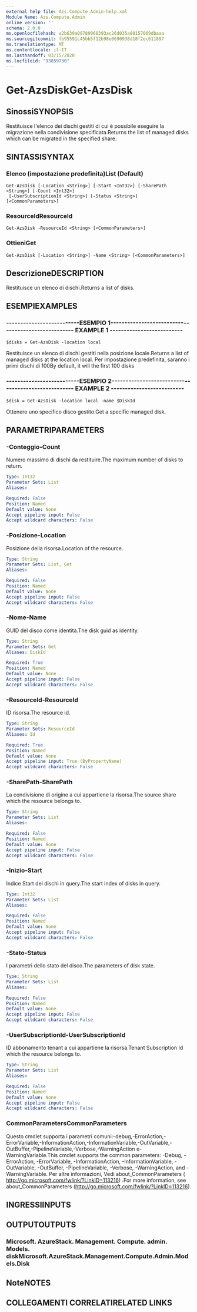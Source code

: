 ```yaml
---
external help file: Azs.Compute.Admin-help.xml
Module Name: Azs.Compute.Admin
online version: ''
schema: 2.0.0
ms.openlocfilehash: a2b639a09789960393ac26d035a80157069dbaaa
ms.sourcegitcommit: fb95591c45bb5f12b98e0690938d18f2ec611897
ms.translationtype: MT
ms.contentlocale: it-IT
ms.lasthandoff: 03/15/2020
ms.locfileid: "93859730"
---
```

# <span data-ttu-id="c170e-101">Get-AzsDisk</span><span class="sxs-lookup"><span data-stu-id="c170e-101">Get-AzsDisk</span></span>

## <span data-ttu-id="c170e-102">Sinossi</span><span class="sxs-lookup"><span data-stu-id="c170e-102">SYNOPSIS</span></span>
<span data-ttu-id="c170e-103">Restituisce l'elenco dei dischi gestiti di cui è possibile eseguire la migrazione nella condivisione specificata.</span><span class="sxs-lookup"><span data-stu-id="c170e-103">Returns the list of managed disks which can be migrated in the specified share.</span></span>

## <span data-ttu-id="c170e-104">SINTASSI</span><span class="sxs-lookup"><span data-stu-id="c170e-104">SYNTAX</span></span>

### <span data-ttu-id="c170e-105">Elenco (impostazione predefinita)</span><span class="sxs-lookup"><span data-stu-id="c170e-105">List (Default)</span></span>
```
Get-AzsDisk [-Location <String>] [-Start <Int32>] [-SharePath <String>] [-Count <Int32>]
 [-UserSubscriptionId <String>] [-Status <String>] [<CommonParameters>]
```

### <span data-ttu-id="c170e-106">ResourceId</span><span class="sxs-lookup"><span data-stu-id="c170e-106">ResourceId</span></span>
```
Get-AzsDisk -ResourceId <String> [<CommonParameters>]
```

### <span data-ttu-id="c170e-107">Ottieni</span><span class="sxs-lookup"><span data-stu-id="c170e-107">Get</span></span>
```
Get-AzsDisk [-Location <String>] -Name <String> [<CommonParameters>]
```

## <span data-ttu-id="c170e-108">Descrizione</span><span class="sxs-lookup"><span data-stu-id="c170e-108">DESCRIPTION</span></span>
<span data-ttu-id="c170e-109">Restituisce un elenco di dischi.</span><span class="sxs-lookup"><span data-stu-id="c170e-109">Returns a list of disks.</span></span>

## <span data-ttu-id="c170e-110">ESEMPI</span><span class="sxs-lookup"><span data-stu-id="c170e-110">EXAMPLES</span></span>

### <span data-ttu-id="c170e-111">--------------------------ESEMPIO 1--------------------------</span><span class="sxs-lookup"><span data-stu-id="c170e-111">-------------------------- EXAMPLE 1 --------------------------</span></span>
```
$disks = Get-AzsDisk -location local
```

<span data-ttu-id="c170e-112">Restituisce un elenco di dischi gestiti nella posizione locale.</span><span class="sxs-lookup"><span data-stu-id="c170e-112">Returns a list of managed disks at the location local.</span></span>
<span data-ttu-id="c170e-113">Per impostazione predefinita, saranno i primi dischi di 100</span><span class="sxs-lookup"><span data-stu-id="c170e-113">By default, it will the first 100 disks</span></span>

### <span data-ttu-id="c170e-114">--------------------------ESEMPIO 2--------------------------</span><span class="sxs-lookup"><span data-stu-id="c170e-114">-------------------------- EXAMPLE 2 --------------------------</span></span>
```
$disk = Get-AzsDisk -location local -name $DiskId
```

<span data-ttu-id="c170e-115">Ottenere uno specifico disco gestito.</span><span class="sxs-lookup"><span data-stu-id="c170e-115">Get a specific managed disk.</span></span>

## <span data-ttu-id="c170e-116">PARAMETRI</span><span class="sxs-lookup"><span data-stu-id="c170e-116">PARAMETERS</span></span>

### <span data-ttu-id="c170e-117">-Conteggio</span><span class="sxs-lookup"><span data-stu-id="c170e-117">-Count</span></span>
<span data-ttu-id="c170e-118">Numero massimo di dischi da restituire.</span><span class="sxs-lookup"><span data-stu-id="c170e-118">The maximum number of disks to return.</span></span>

```yaml
Type: Int32
Parameter Sets: List
Aliases: 

Required: False
Position: Named
Default value: None
Accept pipeline input: False
Accept wildcard characters: False
```

### <span data-ttu-id="c170e-119">-Posizione</span><span class="sxs-lookup"><span data-stu-id="c170e-119">-Location</span></span>
<span data-ttu-id="c170e-120">Posizione della risorsa.</span><span class="sxs-lookup"><span data-stu-id="c170e-120">Location of the resource.</span></span>

```yaml
Type: String
Parameter Sets: List, Get
Aliases: 

Required: False
Position: Named
Default value: None
Accept pipeline input: False
Accept wildcard characters: False
```

### <span data-ttu-id="c170e-121">-Nome</span><span class="sxs-lookup"><span data-stu-id="c170e-121">-Name</span></span>
<span data-ttu-id="c170e-122">GUID del disco come identità.</span><span class="sxs-lookup"><span data-stu-id="c170e-122">The disk guid as identity.</span></span>

```yaml
Type: String
Parameter Sets: Get
Aliases: DiskId

Required: True
Position: Named
Default value: None
Accept pipeline input: False
Accept wildcard characters: False
```

### <span data-ttu-id="c170e-123">-ResourceId</span><span class="sxs-lookup"><span data-stu-id="c170e-123">-ResourceId</span></span>
<span data-ttu-id="c170e-124">ID risorsa.</span><span class="sxs-lookup"><span data-stu-id="c170e-124">The resource id.</span></span>

```yaml
Type: String
Parameter Sets: ResourceId
Aliases: Id

Required: True
Position: Named
Default value: None
Accept pipeline input: True (ByPropertyName)
Accept wildcard characters: False
```

### <span data-ttu-id="c170e-125">-SharePath</span><span class="sxs-lookup"><span data-stu-id="c170e-125">-SharePath</span></span>
<span data-ttu-id="c170e-126">La condivisione di origine a cui appartiene la risorsa.</span><span class="sxs-lookup"><span data-stu-id="c170e-126">The source share which the resource belongs to.</span></span>

```yaml
Type: String
Parameter Sets: List
Aliases: 

Required: False
Position: Named
Default value: None
Accept pipeline input: False
Accept wildcard characters: False
```

### <span data-ttu-id="c170e-127">-Inizio</span><span class="sxs-lookup"><span data-stu-id="c170e-127">-Start</span></span>
<span data-ttu-id="c170e-128">Indice Start dei dischi in query.</span><span class="sxs-lookup"><span data-stu-id="c170e-128">The start index of disks in query.</span></span>

```yaml
Type: Int32
Parameter Sets: List
Aliases: 

Required: False
Position: Named
Default value: None
Accept pipeline input: False
Accept wildcard characters: False
```

### <span data-ttu-id="c170e-129">-Stato</span><span class="sxs-lookup"><span data-stu-id="c170e-129">-Status</span></span>
<span data-ttu-id="c170e-130">I parametri dello stato del disco.</span><span class="sxs-lookup"><span data-stu-id="c170e-130">The parameters of disk state.</span></span>

```yaml
Type: String
Parameter Sets: List
Aliases: 

Required: False
Position: Named
Default value: None
Accept pipeline input: False
Accept wildcard characters: False
```

### <span data-ttu-id="c170e-131">-UserSubscriptionId</span><span class="sxs-lookup"><span data-stu-id="c170e-131">-UserSubscriptionId</span></span>
<span data-ttu-id="c170e-132">ID abbonamento tenant a cui appartiene la risorsa.</span><span class="sxs-lookup"><span data-stu-id="c170e-132">Tenant Subscription Id which the resource belongs to.</span></span>

```yaml
Type: String
Parameter Sets: List
Aliases: 

Required: False
Position: Named
Default value: None
Accept pipeline input: False
Accept wildcard characters: False
```

### <span data-ttu-id="c170e-133">CommonParameters</span><span class="sxs-lookup"><span data-stu-id="c170e-133">CommonParameters</span></span>
<span data-ttu-id="c170e-134">Questo cmdlet supporta i parametri comuni:-debug,-ErrorAction,-ErrorVariable,-InformationAction,-InformationVariable,-OutVariable,-OutBuffer,-PipelineVariable,-Verbose,-WarningAction e-WarningVariable.</span><span class="sxs-lookup"><span data-stu-id="c170e-134">This cmdlet supports the common parameters: -Debug, -ErrorAction, -ErrorVariable, -InformationAction, -InformationVariable, -OutVariable, -OutBuffer, -PipelineVariable, -Verbose, -WarningAction, and -WarningVariable.</span></span> <span data-ttu-id="c170e-135">Per altre informazioni, Vedi about_CommonParameters ( http://go.microsoft.com/fwlink/?LinkID=113216) .</span><span class="sxs-lookup"><span data-stu-id="c170e-135">For more information, see about_CommonParameters (http://go.microsoft.com/fwlink/?LinkID=113216).</span></span>

## <span data-ttu-id="c170e-136">INGRESSI</span><span class="sxs-lookup"><span data-stu-id="c170e-136">INPUTS</span></span>

## <span data-ttu-id="c170e-137">OUTPUT</span><span class="sxs-lookup"><span data-stu-id="c170e-137">OUTPUTS</span></span>

### <span data-ttu-id="c170e-138">Microsoft. AzureStack. Management. Compute. admin. Models. disk</span><span class="sxs-lookup"><span data-stu-id="c170e-138">Microsoft.AzureStack.Management.Compute.Admin.Models.Disk</span></span>

## <span data-ttu-id="c170e-139">Note</span><span class="sxs-lookup"><span data-stu-id="c170e-139">NOTES</span></span>

## <span data-ttu-id="c170e-140">COLLEGAMENTI CORRELATI</span><span class="sxs-lookup"><span data-stu-id="c170e-140">RELATED LINKS</span></span>

